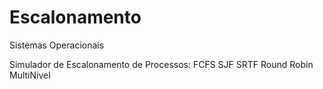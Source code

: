 # Escalonamento
Sistemas Operacionais

Simulador de Escalonamento de Processos:
FCFS
SJF
SRTF
Round Robin
MultiNivel
